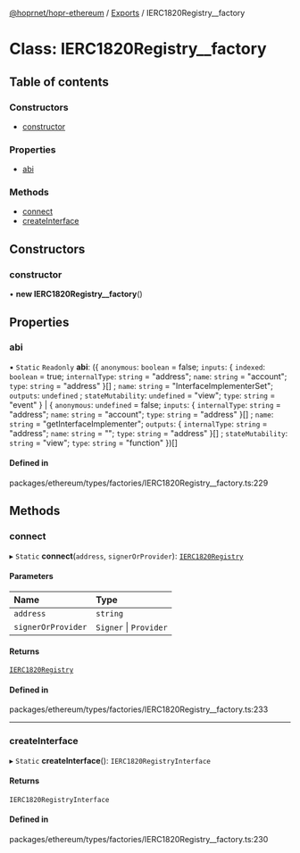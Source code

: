 [@hoprnet/hopr-ethereum](../README.md) / [Exports](../modules.md) / IERC1820Registry\_\_factory

# Class: IERC1820Registry\_\_factory

## Table of contents

### Constructors

- [constructor](IERC1820Registry__factory.md#constructor)

### Properties

- [abi](IERC1820Registry__factory.md#abi)

### Methods

- [connect](IERC1820Registry__factory.md#connect)
- [createInterface](IERC1820Registry__factory.md#createinterface)

## Constructors

### constructor

• **new IERC1820Registry__factory**()

## Properties

### abi

▪ `Static` `Readonly` **abi**: ({ `anonymous`: `boolean` = false; `inputs`: { `indexed`: `boolean` = true; `internalType`: `string` = "address"; `name`: `string` = "account"; `type`: `string` = "address" }[] ; `name`: `string` = "InterfaceImplementerSet"; `outputs`: `undefined` ; `stateMutability`: `undefined` = "view"; `type`: `string` = "event" } \| { `anonymous`: `undefined` = false; `inputs`: { `internalType`: `string` = "address"; `name`: `string` = "account"; `type`: `string` = "address" }[] ; `name`: `string` = "getInterfaceImplementer"; `outputs`: { `internalType`: `string` = "address"; `name`: `string` = ""; `type`: `string` = "address" }[] ; `stateMutability`: `string` = "view"; `type`: `string` = "function" })[]

#### Defined in

packages/ethereum/types/factories/IERC1820Registry__factory.ts:229

## Methods

### connect

▸ `Static` **connect**(`address`, `signerOrProvider`): [`IERC1820Registry`](IERC1820Registry.md)

#### Parameters

| Name | Type |
| :------ | :------ |
| `address` | `string` |
| `signerOrProvider` | `Signer` \| `Provider` |

#### Returns

[`IERC1820Registry`](IERC1820Registry.md)

#### Defined in

packages/ethereum/types/factories/IERC1820Registry__factory.ts:233

___

### createInterface

▸ `Static` **createInterface**(): `IERC1820RegistryInterface`

#### Returns

`IERC1820RegistryInterface`

#### Defined in

packages/ethereum/types/factories/IERC1820Registry__factory.ts:230

